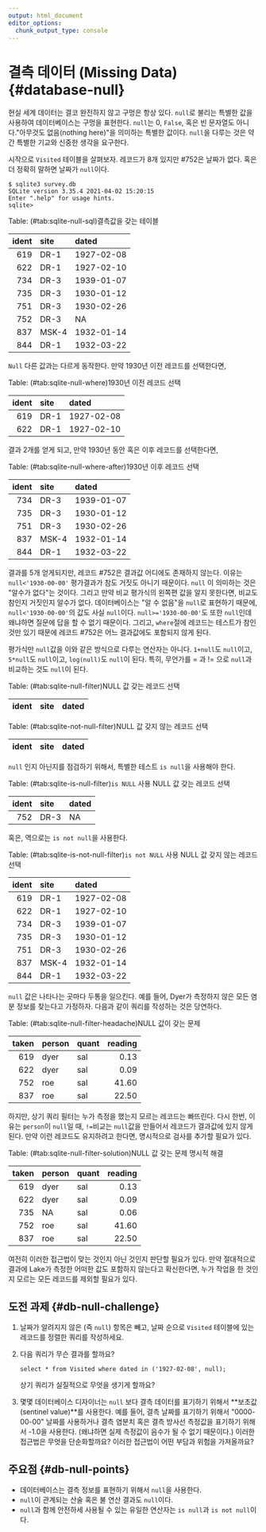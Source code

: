 ```yaml
---
output: html_document
editor_options: 
  chunk_output_type: console
---
```





# 결측 데이터 (Missing Data) {#database-null}


현실 세계 데이터는 결코 완전하지 않고 구멍은 항상 있다.
`null`로 불리는 특별한 값을 사용하여 데이터베이스는 구멍을 표현한다.
`null`는 0, `False`, 혹은 빈 문자열도 아니다."아무것도 없음(nothing here)"을 의미하는 특별한 값이다.
`null`을 다루는 것은 약간 특별한 기교와 신중한 생각을 요구한다.

시작으로 `Visited` 테이블을 살펴보자. 레코드가 8개 있지만 #752은 날짜가 없다. 혹은 더 정확히 말하면 날짜가 `null`이다.

```
$ sqlite3 survey.db
SQLite version 3.35.4 2021-04-02 15:20:15
Enter ".help" for usage hints.
sqlite>
```


<div class="knitsql-table">


Table: (\#tab:sqlite-null-sql)결측값을 갖는 테이블

| ident|site  |dated      |
|-----:|:-----|:----------|
|   619|DR-1  |1927-02-08 |
|   622|DR-1  |1927-02-10 |
|   734|DR-3  |1939-01-07 |
|   735|DR-3  |1930-01-12 |
|   751|DR-3  |1930-02-26 |
|   752|DR-3  |NA         |
|   837|MSK-4 |1932-01-14 |
|   844|DR-1  |1932-03-22 |

</div>


`Null` 다른 값과는 다르게 동작한다.
만약 1930년 이전 레코드를 선택한다면, 


<div class="knitsql-table">


Table: (\#tab:sqlite-null-where)1930년 이전 레코드 선택

| ident|site |dated      |
|-----:|:----|:----------|
|   619|DR-1 |1927-02-08 |
|   622|DR-1 |1927-02-10 |

</div>


결과 2개를 얻게 되고, 만약 1930년 동안 혹은 이후 레코드를 선택한다면,

<div class="knitsql-table">


Table: (\#tab:sqlite-null-where-after)1930년 이후 레코드 선택

| ident|site  |dated      |
|-----:|:-----|:----------|
|   734|DR-3  |1939-01-07 |
|   735|DR-3  |1930-01-12 |
|   751|DR-3  |1930-02-26 |
|   837|MSK-4 |1932-01-14 |
|   844|DR-1  |1932-03-22 |

</div>


결과를 5개 얻게되지만, 레코드 #752은 결과값 어디에도 존재하지 않는다.
이유는 `null<'1930-00-00'` 평가결과가 참도 거짓도 아니기 때문이다.
`null` 이 의미하는 것은 "알수가 없다"는 것이다.
그리고 만약 비교 평가식의 왼쪽편 값을 알지 못한다면, 비교도 참인지 거짓인지 알수가 없다.
데이터베이스는 "알 수 없음"을 `null`로 표현하기 때문에, `null<'1930-00-00'`의 값도 사실 `null`이다.
`null>='1930-00-00'`도 또한 `null`인데 왜냐하면 질문에 답을 할 수 없기 때문이다.
그리고, `where`절에 레코드는 테스트가 참인 것만 있기 때문에 레코드 #752은 어느 결과값에도 포함되지 않게 된다.

평가식만 `null`값을 이와 같은 방식으로 다루는 연산자는 아니다. 
`1+null`도 `null`이고,
`5*null`도 `null`이고,
`log(null)`도 `null`이 된다.
특히, 무언가를 = 과 != 으로 `null`과 비교하는 것도 `null`이 된다.

<div class="knitsql-table">


Table: (\#tab:sqlite-null-filter)NULL 값 갖는 레코드 선택

| ident|site |dated |
|-----:|:----|:-----|

</div>


<div class="knitsql-table">


Table: (\#tab:sqlite-not-null-filter)NULL 값 갖지 않는 레코드 선택

| ident|site |dated |
|-----:|:----|:-----|

</div>


`null` 인지 아닌지를 점검하기 위해서, 특별한 테스트 `is null`을 사용해야 한다.


<div class="knitsql-table">


Table: (\#tab:sqlite-is-null-filter)`is NULL` 사용 NULL 값 갖는 레코드 선택

| ident|site |dated |
|-----:|:----|:-----|
|   752|DR-3 |NA    |

</div>


혹은, 역으로는 `is not null`을 사용한다.


<div class="knitsql-table">


Table: (\#tab:sqlite-is-not-null-filter)`is not NULL` 사용 NULL 값 갖지 않는 레코드 선택

| ident|site  |dated      |
|-----:|:-----|:----------|
|   619|DR-1  |1927-02-08 |
|   622|DR-1  |1927-02-10 |
|   734|DR-3  |1939-01-07 |
|   735|DR-3  |1930-01-12 |
|   751|DR-3  |1930-02-26 |
|   837|MSK-4 |1932-01-14 |
|   844|DR-1  |1932-03-22 |

</div>


`null` 값은 나타나는 곳마다 두통을 일으킨다.
예를 들어, Dyer가 측정하지 않은 모든 염분 정보를 찾는다고 가정하자.
다음과 같이 쿼리를 작성하는 것은 당연하다.

<div class="knitsql-table">


Table: (\#tab:sqlite-null-filter-headache)NULL 값이 갖는 문제

| taken|person |quant | reading|
|-----:|:------|:-----|-------:|
|   619|dyer   |sal   |    0.13|
|   622|dyer   |sal   |    0.09|
|   752|roe    |sal   |   41.60|
|   837|roe    |sal   |   22.50|

</div>

하지만, 상기 쿼리 필터는 누가 측정을 했는지 모르는 레코드는 빠뜨린다.
다시 한번, 이유는 `person`이 `null`일 때, `!=`비교는 `null`값을 만들어서
레코드가 결과값에 있지 않게 된다. 만약 이런 레코드도 유지하려고 한다면, 
명시적으로 검사를 추가할 필요가 있다.


<div class="knitsql-table">


Table: (\#tab:sqlite-null-filter-solution)NULL 값 갖는 문제 명시적 해결

| taken|person |quant | reading|
|-----:|:------|:-----|-------:|
|   619|dyer   |sal   |    0.13|
|   622|dyer   |sal   |    0.09|
|   735|NA     |sal   |    0.06|
|   752|roe    |sal   |   41.60|
|   837|roe    |sal   |   22.50|

</div>


여전히 이러한 접근법이 맞는 것인지 아닌 것인지 판단할 필요가 있다.
만약 절대적으로 결과에 Lake가 측정한 어떠한 값도 포함하지 않는다고 확신한다면,
누가 작업을 한 것인지 모르는 모든 레코드를 제외할 필요가 있다.


## 도전 과제 {#db-null-challenge}

1.  날짜가 알려지지 않은 (즉 `null`) 항목은 빼고, 날짜 순으로 `Visited` 테이블에 있는 레코드를 정렬한 쿼리를 작성하세요.

1.  다음 쿼리가 무슨 결과를 할까요?

    ```
    select * from Visited where dated in ('1927-02-08', null);
    ```

    상기 쿼리가 실질적으로 무엇을 생기게 할까요?

1.  몇몇 데이터베이스 디자이너는 `null` 보다 결측 데이터를 표기하기 위해서 **보초값(sentinel value)**를 사용한다.
    예를 들어, 결측 날짜를 표기하기 위해서 "0000-00-00" 날짜를 사용하거나 결측 염분치 혹은 결측 방사선 측정값을 표기하기 위해서 -1.0을 사용한다.
    (왜냐하면 실제 측정값이 음수가 될 수 없기 때문이다.)
    이러한 접근법은 무엇을 단순화할까요? 이러한 접근법이 어떤 부담과 위험을 가져올까요?


## 주요점 {#db-null-points}

*   데이터베이스는 결측 정보를 표현하기 위해서 `null`을 사용한다.
*   `null`이 관계되는 산술 혹은 불 연산 결과도 `null`이다.
*   `null`과 함께 안전하세 사용될 수 있는 유일한 연산자는 `is null`과 `is not null`이다.

